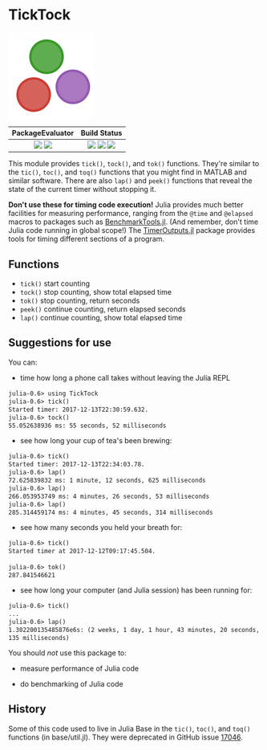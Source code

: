# TickTock

![tick tock](images/ticktock.gif)


| **PackageEvaluator**                                                                            | **Build Status**                                                                |
|:-------------------------------------------------------------------------------:|:-----------------------------------------------------------------------------------------------:|
|[![][pkg-0.6-img]][pkg-0.6-url] [![][pkg-0.7-img]][pkg-0.7-url] | [![][travis-img]][travis-url] [![][appveyor-img]][appveyor-url] [![][codecov-img]][codecov-url] |



This module provides `tick()`, `tock()`, and `tok()` functions. They're similar to the `tic()`, `toc()`, and `toq()` functions that you might find in MATLAB and similar software. There are also `lap()` and `peek()` functions that reveal the state of the current timer without stopping it.

**Don't use these for timing code execution!** Julia provides much better facilities for measuring performance, ranging from the `@time` and `@elapsed` macros to packages such as [BenchmarkTools.jl](https://github.com/JuliaCI/BenchmarkTools.jl). (And remember, don't time Julia code running in global scope!) The [TimerOutputs.jl](https://github.com/KristofferC/TimerOutputs.jl) package provides tools for timing different sections of a program.

## Functions

- `tick()` start counting
- `tock()` stop counting, show total elapsed time
- `tok()`  stop counting, return seconds
- `peek()` continue counting, return elapsed seconds
- `lap()`  continue counting, show total elapsed time

## Suggestions for use

You can:

- time how long a phone call takes without leaving the Julia REPL

```
julia-0.6> using TickTock
julia-0.6> tick()
Started timer: 2017-12-13T22:30:59.632.
julia-0.6> tock()
55.052638936 ms: 55 seconds, 52 milliseconds
```

- see how long your cup of tea's been brewing:

```
julia-0.6> tick()
Started timer: 2017-12-13T22:34:03.78.
julia-0.6> lap()
72.625839832 ms: 1 minute, 12 seconds, 625 milliseconds
julia-0.6> lap()
266.053953749 ms: 4 minutes, 26 seconds, 53 milliseconds
julia-0.6> lap()
285.314459174 ms: 4 minutes, 45 seconds, 314 milliseconds
```

- see how many seconds you held your breath for:

```
julia-0.6> tick()
Started timer at 2017-12-12T09:17:45.504.

julia-0.6> tok()
287.841546621
```

- see how long your computer (and Julia session) has been running for:

```
julia-0.6> tick()
...
julia-0.6> lap()
1.302200135485876e6s: (2 weeks, 1 day, 1 hour, 43 minutes, 20 seconds, 135 milliseconds)
```

You should *not* use this package to:

- measure performance of Julia code

- do benchmarking of Julia code

## History

Some of this code used to live in Julia Base in the `tic()`, `toc()`, and `toq()` functions
(in base/util.jl). They were deprecated in GitHub issue [17046](https://github.com/JuliaLang/julia/issues/17046).


[travis-img]: https://travis-ci.org/cormullion/TickTock.jl.svg?branch=master
[travis-url]: https://travis-ci.org/cormullion/TickTock.jl

[appveyor-img]: https://ci.appveyor.com/api/projects/status/j4w1iwued4ojsfm6?svg=true
[appveyor-url]: https://ci.appveyor.com/project/JuliaDocs/ticktock-jl

[codecov-img]: https://codecov.io/github/cormullion/TickTock.jl/coverage.svg?branch=master
[codecov-url]: https://codecov.io/github/cormullion/TickTock.jl

[pkg-0.6-img]: http://pkg.julialang.org/badges/TickTock_0.6.svg
[pkg-0.6-url]: http://pkg.julialang.org/?pkg=TickTock&ver=0.6
[pkg-0.7-img]: http://pkg.julialang.org/badges/TickTock_0.7.svg
[pkg-0.7-url]: http://pkg.julialang.org/?pkg=TickTock&ver=0.7
